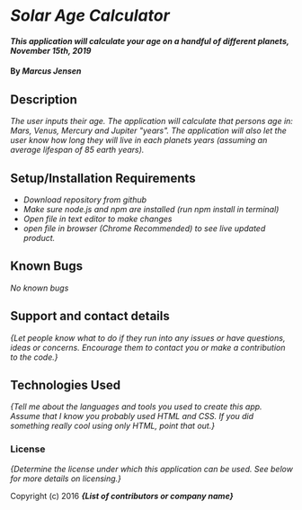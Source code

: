 # _Solar Age Calculator_

#### _This application will calculate your age on a handful of different planets, November 15th, 2019_

#### By _**Marcus Jensen**_

## Description

_The user inputs their age. The application will calculate that persons age in: Mars, Venus, Mercury and Jupiter "years". The application will also let the user know how long they will live in each planets years (assuming an average lifespan of 85 earth years)._

## Setup/Installation Requirements

* _Download repository from github_
* _Make sure node.js and npm are installed (run npm install in terminal)_
* _Open file in text editor to make changes_
* _open file in browser (Chrome Recommended) to see live updated product._


## Known Bugs

_No known bugs_

## Support and contact details

_{Let people know what to do if they run into any issues or have questions, ideas or concerns.  Encourage them to contact you or make a contribution to the code.}_

## Technologies Used

_{Tell me about the languages and tools you used to create this app. Assume that I know you probably used HTML and CSS. If you did something really cool using only HTML, point that out.}_

### License

*{Determine the license under which this application can be used.  See below for more details on licensing.}*

Copyright (c) 2016 **_{List of contributors or company name}_**
